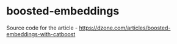 # boosted-embeddings
Source code for the article - https://dzone.com/articles/boosted-embeddings-with-catboost
